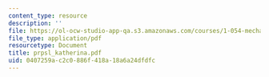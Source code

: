 ```yaml
---
content_type: resource
description: ''
file: https://ol-ocw-studio-app-qa.s3.amazonaws.com/courses/1-054-mechanics-and-design-of-concrete-structures-spring-2004/0407259ac2c0886f418a18a6a24dfdfc_prpsl_katherina.pdf
file_type: application/pdf
resourcetype: Document
title: prpsl_katherina.pdf
uid: 0407259a-c2c0-886f-418a-18a6a24dfdfc
---
```

